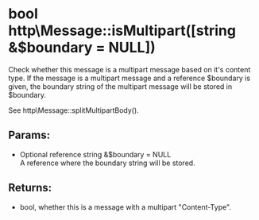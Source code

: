 # bool http\Message::isMultipart([string &$boundary = NULL])

Check whether this message is a multipart message based on it's content type.
If the message is a multipart message and a reference $boundary is given, the boundary string of the multipart message will be stored in $boundary.

See http\Message::splitMultipartBody().

## Params:

* Optional reference string &$boundary = NULL  
  A reference where the boundary string will be stored.

## Returns:

* bool, whether this is a message with a multipart "Content-Type".
